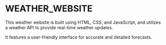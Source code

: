 # WEATHER_WEBSITE

This weather website is built using HTML, CSS, and JavaScript, and utilizes a weather API to provide real-time weather updates. 

It features a user-friendly interface for accurate and detailed forecasts.
